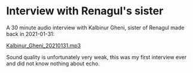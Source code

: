 # Interview with Renagul's sister

A 30 minute audio interview with Kalbinur Gheni, sister of Renagul made back in 2021-01-31: 

[Kalbinur_Gheni_20210131.mp3](https://github.com/Stop-Uyghur-Genocide/FreeRenagul/blob/main/Interview/Kalbinur_Gheni_20210131.mp3?raw=true) 

Sound quality is unfortunately very weak, this was my first interview ever and did not know nothing about echo.

